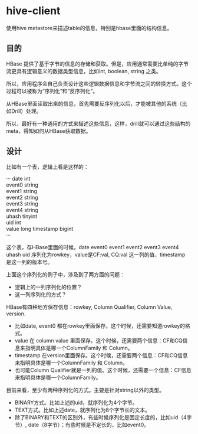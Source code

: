 hive-client
===========

使用hive metastore来描述table的信息，特别是hbase里面的结构信息。


## 目的

HBase 提供了基于字节的信息的存储和获取。但是，应用通常需要比单纯的字节流更具有逻辑意义的数据类型信息，比如int, boolean, string 之类。

所以，应用程序会自己负责设计这些逻辑数据信息和字节流之间的转换方式。这个过程可以被称为“序列化”和“反序列化”。

从HBase里面读取出来的信息，首先需要反序列化以后，才能被其他的系统（比如Drill）处理。

所以，最好有一种通用的方式来描述这些信息，这样，drill就可以通过这些结构的meta，得知如何从HBase获取数据。

## 设计

比如有一个表，逻辑上看是这样的：

···
date                	int                 	              
event0              	string              	                
event1              	string              	                
event2              	string              	                
event3              	string              	                
event4              	string              	                
uhash               	tinyint             	            
uid                 	int                 	            
value               long
timestamp           	bigint              	            
···

这个表，存HBase里面的时候，date event0 event1 event2 event3 event4 uhash uid 序列化为rowkey，value是CF:val, CQ:val 这一列的值，timestamp 是这一列的版本号。

上面这个序列化的例子中，涉及到了两方面的问题：
* 逻辑上的一列序列化的位置？
* 这一列序列化的方式？

HBase有四种地方保存信息：rowkey, Column Qualifier, Column Value, version.

* 比如date, event0 都在rowkey里面保存。这个时候，还需要知道rowkey的格式。
* value 在 column value 里面保存。这个时候，还需要两个信息：CF和CQ信息来指明具体是哪一个ColumnFamily 和 Column。
* timestamp 在version里面保存。这个时候，还需要两个信息：CF和CQ信息来指明具体是哪一个ColumnFamily 和 Column。
* 也可能Column Qualifier就是一列的值。这个时候，还需要一个信息：CF信息来指明具体是哪一个ColumnFamily。

目前来看，至少有两种序列化的方式。主要是针对string以外的类型。
* BINARY方式。比如上述的uid，就序列化为4个字节。
* TEXT方式。比如上述date，就序列化为8个字节长的文本。
* 除了BINARY和TEXT的区别外，有些时候序列化是固定长度的，比如uid（4字节）, date（8字节）；有些时候是不定长的，比如event0。


